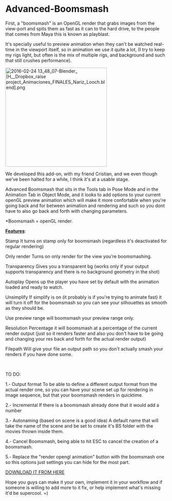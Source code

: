 # Advanced-Boomsmash

First, a "boomsmash" is an OpenGL render that grabs images from the view-port and spits them as fast as it can to the hard drive, to the people that comes from Maya this is known as playblast.

It's specially useful to preview animation when they can't be watched real-time in the viewport itself, so in animation we use it quite a lot, (I try to keep my rigs light, but often is the mix of multiple rigs, and background and such that still crushes performance).<!--more-->

<img class=" size-full wp-image-351 aligncenter" src="https://lollypopmancom.files.wordpress.com/2016/02/2016-02-24-13_48_07-blender_-h__dropbox_raise-project_animaciones_finales_nariz_looch-blend.png" alt="2016-02-24 13_48_07-Blender_ [H__Dropbox_raise project_Animaciones_FINALES_Nariz_Looch.blend].png" width="316" height="308" />

We developed this add-on, with my friend Cristian, and we even though we've been halted for a while, I think it's at a usable stage.

Advanced Boomsmash that sits in the Tools tab in Pose Mode and in the Animation Tab in Object Mode, and it looks to add options to your current openGL preview animation which will make it more confortable when you're going back and for between animation and rendering and such so you dont have to also go back and forth with changing parameters.

*Boomsmash = openGL render.

<span style="text-decoration: underline;"><strong>Features</strong></span>:

Stamp
It turns on stamp only for boomsmash (regardless it's deactivated for regular rendering)

Only render
Turns on only render for the view you're boomsmashing.

Transparency
Gives you a transparent bg (works only if your output supports transparency and there is no background geometry in the shot)

Autoplay
Opens up the player you have set by default with the animation loaded and ready to watch.

Unsimplify
If simplify is on (it probably is if you're trying to animate fast) it will turn it off for the boomsmash so you can see your silhouettes as smooth as they should be.

Use preview range
will boomsmash your preview range only.

Resolution Percentage
it will boomsmash at a percentage of the current render output (just so it renders faster and also you don't have to be going and changing your res back and forth for the actual render output)

Filepath
Will give your file an output path so you don't actually smash your renders if you have done some.

&nbsp;

TO DO:

1.- Output format
To be able to define a different output format from the actual render one, so you can have your scene set up for rendering in image sequence, but that your boomsmash renders in quicktime.

2.- Incremental
If there is a boomsmash already done that it would add a number

3.- Autonaming (based on scene is a good idea)
A default name that will take the name of the scene and be set to create it's BS folder with the movies thrown inside them.

4.- Cancel Boomsmash, being able to hit ESC to cancel the creation of a boomsmash.

5.- Replace the "render opengl animation" button with the boomsmash one so this options just settings you can hide for the most part.

<a href="https://github.com/lucianomunoz/AdvancedBoomsmash" rel="nofollow">DOWNLOAD IT FROM HERE</a>

Hope you guys can make it your own, implement it in your workflow and if someone is willing to add more to it fix, or help implement what's missing it'd be supercool. =)
